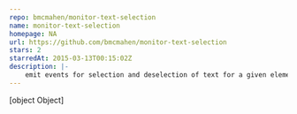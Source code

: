 ```yaml
---
repo: bmcmahen/monitor-text-selection
name: monitor-text-selection
homepage: NA
url: https://github.com/bmcmahen/monitor-text-selection
stars: 2
starredAt: 2015-03-13T00:15:02Z
description: |-
    emit events for selection and deselection of text for a given element.
---
```


[object Object]
